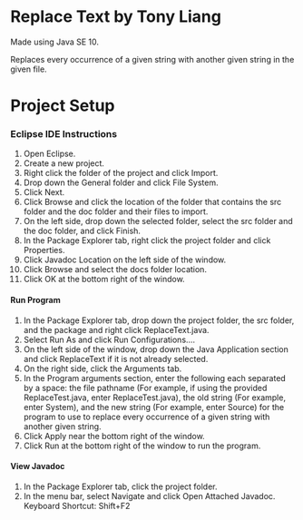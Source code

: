 # Replace Text by Tony Liang

Made using Java SE 10.

Replaces every occurrence of a given string with another given string in the given file.

# Project Setup

### Eclipse IDE Instructions
1. Open Eclipse.
2. Create a new project.
3. Right click the folder of the project and click Import.
4. Drop down the General folder and click File System.
5. Click Next.
6. Click Browse and click the location of the folder that contains the src folder and the doc folder and their files to import.
7. On the left side, drop down the selected folder, select the src folder and the doc folder, and click Finish.
8. In the Package Explorer tab, right click the project folder and click Properties.
9. Click Javadoc Location on the left side of the window.
10. Click Browse and select the docs folder location.
11. Click OK at the bottom right of the window.

#### Run Program
1. In the Package Explorer tab, drop down the project folder, the src folder, and the package and right click ReplaceText.java.
2. Select Run As and click Run Configurations....
3. On the left side of the window, drop down the Java Application section and click ReplaceText if it is not already selected.
4. On the right side, click the Arguments tab.
5. In the Program arguments section, enter the following each separated by a space: the file pathname (For example, if using the provided ReplaceTest.java, enter ReplaceTest.java), the old string (For example, enter System), and the 
new string (For example, enter Source) for the program to use to replace every occurrence of a given string with another given string.
6. Click Apply near the bottom right of the window.
7. Click Run at the bottom right of the window to run the program.

#### View Javadoc
1. In the Package Explorer tab, click the project folder.
2. In the menu bar, select Navigate and click Open Attached Javadoc. Keyboard Shortcut: Shift+F2